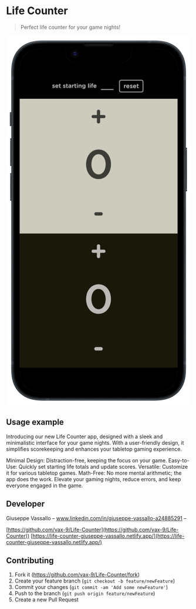# Life Counter
> Perfect life counter for your game nights!


![](assets/img/screenshot.png)


## Usage example

Introducing our new Life Counter app, designed with a sleek and minimalistic interface for your game nights. With a user-friendly design, it simplifies scorekeeping and enhances your tabletop gaming experience.

Minimal Design: Distraction-free, keeping the focus on your game.
Easy-to-Use: Quickly set starting life totals and update scores.
Versatile: Customize it for various tabletop games.
Math-Free: No more mental arithmetic; the app does the work.
Elevate your gaming nights, reduce errors, and keep everyone engaged in the game.

## Developer

Giuseppe Vassallo – www.linkedin.com/in/giuseppe-vassallo-a24885291 –

[https://github.com/vax-9/Life-Counter](https://github.com/vax-9/Life-Counter))
[https://life-counter-giuseppe-vassallo.netlify.app/](https://life-counter-giuseppe-vassallo.netlify.app/)

## Contributing

1. Fork it (<https://github.com/vax-9/Life-Counter/fork>)
2. Create your feature branch (`git checkout -b feature/newFeature`)
3. Commit your changes (`git commit -am 'Add some newFeature'`)
4. Push to the branch (`git push origin feature/newFeature`)
5. Create a new Pull Request
